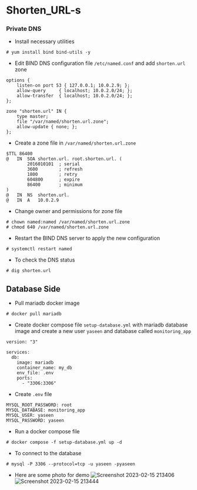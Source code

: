 # Shorten_URL-s

### Private DNS
* Install necessary utilities
```
# yum install bind bind-utils -y
```
* Edit BIND DNS configuration file `/etc/named.conf` and add `shorten.url` zone
```
options {
    listen-on port 53 { 127.0.0.1; 10.0.2.9; };
    allow-query     { localhost; 10.0.2.0/24; };
    allow-transfer  { localhost; 10.0.2.0/24; };
};

zone "shorten.url" IN {
    type master;
    file "/var/named/shorten.url.zone";
    allow-update { none; };
};
```
* Create a zone file in `/var/named/shorten.url.zone`
```
$TTL 86400
@   IN  SOA shorten.url. root.shorten.url. (
        2016010101  ; serial
        3600        ; refresh
        1800        ; retry
        604800      ; expire
        86400       ; minimum
)
@   IN  NS  shorten.url.
@   IN  A   10.0.2.9
```
* Change owner and permissions for zone file 
```
# chown named:named /var/named/shorten.url.zone
# chmod 640 /var/named/shorten.url.zone
```
* Restart the BIND DNS server to apply the new configuration
```
# systemctl restart named
```
* To check the DNS status 
```
# dig shorten.url
```

## Database Side
* Pull mariadb docker image
```
# docker pull mariadb
```
* Create docker compose file `setup-database.yml` with mariadb database image and create a new user `yaseen` and database called `monitoring_app`
```
version: "3"

services:
  db:
    image: mariadb
    container_name: my_db
    env_file: .env
    ports:
      - "3306:3306"
```
* Create `.env` file 
```
MYSQL_ROOT_PASSWORD: root
MYSQL_DATABASE: monitoring_app
MYSQL_USER: yaseen
MYSQL_PASSWORD: yaseen
```
* Run a docker compose file 
```
# docker compose -f setup-database.yml up -d
```
* To connect to the database 
```
# mysql -P 3306 --protocol=tcp -u yaseen -pyaseen
```

> 
* Here are some photo for demo
![Screenshot 2023-02-15 213406](https://user-images.githubusercontent.com/59315877/220185823-57bd3de9-a9c7-4459-8665-6122e9248d20.png)
![Screenshot 2023-02-15 213444](https://user-images.githubusercontent.com/59315877/220185929-336fdda9-66f8-4b83-9f90-7abed3c3b5cb.png)
